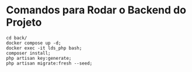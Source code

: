 # Comandos para Rodar o Backend do Projeto

```
cd back/
docker compose up -d;
docker exec -it lds_php bash;
composer install;
php artisan key:generate;
php artisan migrate:fresh --seed;
```